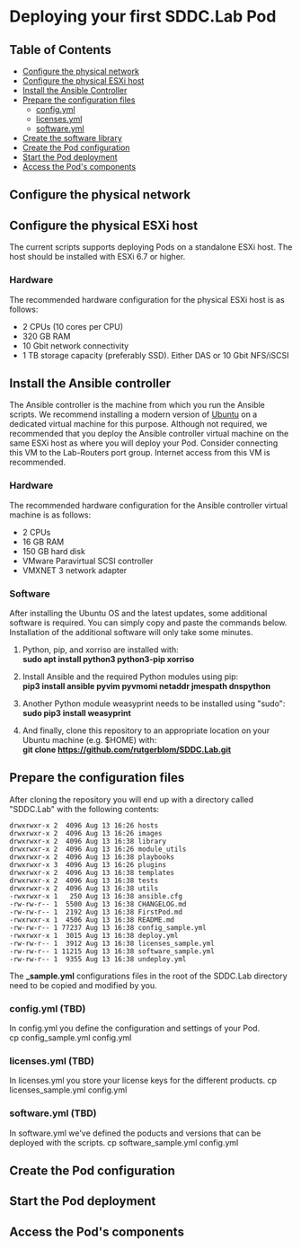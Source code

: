 # Deploying your first SDDC.Lab Pod

## Table of Contents
* [Configure the physical network](#Configure-your-physical-network)
* [Configure the physical ESXi host](#Configure-the-physical-ESXi-host)
* [Install the Ansible Controller](#Install-the-Ansible-Controller)
* [Prepare the configuration files](#Prepare-the-configuration-files)
  * [config.yml](#licenses.yml)
  * [licenses.yml](#licenses.yml)
  * [software.yml](#licenses.yml)
* [Create the software library](#Create-the-software-library)
* [Create the Pod configuration](#Create-the-Pod-configuration)
* [Start the Pod deployment](#Start-the-Pod-deployment)
* [Access the Pod's components](#Access-the-Pod's-components)

## Configure the physical network

## Configure the physical ESXi host
The current scripts supports deploying Pods on a standalone ESXi host. The host should be installed with ESXi 6.7 or higher.

### Hardware
The recommended hardware configuration for the physical ESXi host is as follows:
* 2 CPUs (10 cores per CPU)
* 320 GB RAM
* 10 Gbit network connectivity
* 1 TB storage capacity (preferably SSD). Either DAS or 10 Gbit NFS/iSCSI

## Install the Ansible controller

The Ansible controller is the machine from which you run the Ansible scripts. We recommend installing a modern version of [Ubuntu](#https://ubuntu.com/download) on a dedicated virtual machine for this purpose. Although not required, we recommended that you deploy the Ansible controller virtual machine on the same ESXi host as where you will deploy your Pod. Consider connecting this VM to the Lab-Routers port group. Internet access from this VM is recommended.

### Hardware
The recommended hardware configuration for the Ansible controller virtual machine is as follows:
* 2 CPUs
* 16 GB RAM
* 150 GB hard disk
* VMware Paravirtual SCSI controller
* VMXNET 3 network adapter

### Software
After installing the Ubuntu OS and the latest updates, some additional software is required. You can simply copy and paste the commands below. Installation of the additional software will only take some minutes.

1. Python, pip, and xorriso are installed with:  
**sudo apt install python3 python3-pip xorriso**

1. Install Ansible and the required Python modules using pip:  
**pip3 install ansible pyvim pyvmomi netaddr jmespath dnspython**

1. Another Python module weasyprint needs to be installed using "sudo":  
**sudo pip3 install weasyprint**

1. And finally, clone this repository to an appropriate location on your Ubuntu machine (e.g. $HOME) with:  
**git clone https://github.com/rutgerblom/SDDC.Lab.git**

## Prepare the configuration files
After cloning the repository you will end up with a directory called "SDDC.Lab" with the following contents:

    drwxrwxr-x 2  4096 Aug 13 16:26 hosts
    drwxrwxr-x 2  4096 Aug 13 16:26 images
    drwxrwxr-x 2  4096 Aug 13 16:38 library
    drwxrwxr-x 2  4096 Aug 13 16:26 module_utils
    drwxrwxr-x 2  4096 Aug 13 16:38 playbooks
    drwxrwxr-x 3  4096 Aug 13 16:26 plugins
    drwxrwxr-x 2  4096 Aug 13 16:38 templates
    drwxrwxr-x 2  4096 Aug 13 16:38 tests
    drwxrwxr-x 2  4096 Aug 13 16:38 utils
    -rwxrwxr-x 1   250 Aug 13 16:38 ansible.cfg
    -rw-rw-r-- 1  5500 Aug 13 16:38 CHANGELOG.md
    -rw-rw-r-- 1  2192 Aug 13 16:38 FirstPod.md
    -rwxrwxr-x 1  4506 Aug 13 16:38 README.md
    -rw-rw-r-- 1 77237 Aug 13 16:38 config_sample.yml
    -rwxrwxr-x 1  3015 Aug 13 16:38 deploy.yml
    -rw-rw-r-- 1  3912 Aug 13 16:38 licenses_sample.yml
    -rw-rw-r-- 1 11215 Aug 13 16:38 software_sample.yml
    -rw-rw-r-- 1  9355 Aug 13 16:38 undeploy.yml

The **_sample.yml** configurations files in the root of the SDDC.Lab directory need to be copied and modified by you.

### config.yml (TBD)
In config.yml you define the configuration and settings of your Pod.   
cp config_sample.yml config.yml

### licenses.yml (TBD)
In licenses.yml you store your license keys for the different products. 
cp licenses_sample.yml config.yml

### software.yml (TBD)
In software.yml we've defined the poducts and versions that can be deployed with the scripts.
cp software_sample.yml config.yml

## Create the Pod configuration

## Start the Pod deployment

## Access the Pod's components